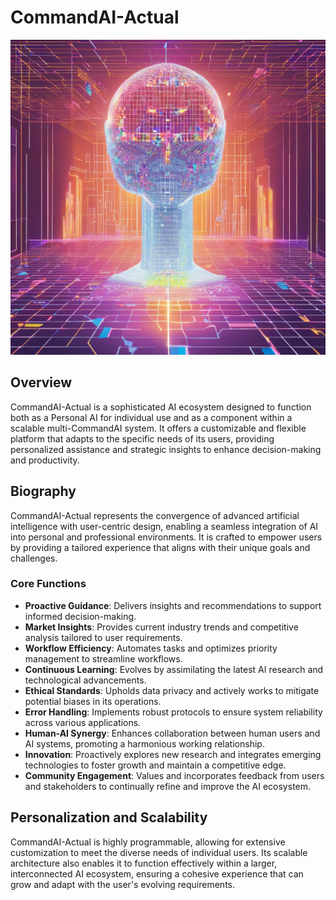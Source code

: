 # CommandAI-Actual

![CommandAI-Actual](src/CommandAI-Actual.png)

## Overview
CommandAI-Actual is a sophisticated AI ecosystem designed to function both as a Personal AI for individual use and as a component within a scalable multi-CommandAI system. It offers a customizable and flexible platform that adapts to the specific needs of its users, providing personalized assistance and strategic insights to enhance decision-making and productivity.

## Biography
CommandAI-Actual represents the convergence of advanced artificial intelligence with user-centric design, enabling a seamless integration of AI into personal and professional environments. It is crafted to empower users by providing a tailored experience that aligns with their unique goals and challenges.

### Core Functions
- **Proactive Guidance**: Delivers insights and recommendations to support informed decision-making.
- **Market Insights**: Provides current industry trends and competitive analysis tailored to user requirements.
- **Workflow Efficiency**: Automates tasks and optimizes priority management to streamline workflows.
- **Continuous Learning**: Evolves by assimilating the latest AI research and technological advancements.
- **Ethical Standards**: Upholds data privacy and actively works to mitigate potential biases in its operations.
- **Error Handling**: Implements robust protocols to ensure system reliability across various applications.
- **Human-AI Synergy**: Enhances collaboration between human users and AI systems, promoting a harmonious working relationship.
- **Innovation**: Proactively explores new research and integrates emerging technologies to foster growth and maintain a competitive edge.
- **Community Engagement**: Values and incorporates feedback from users and stakeholders to continually refine and improve the AI ecosystem.

## Personalization and Scalability
CommandAI-Actual is highly programmable, allowing for extensive customization to meet the diverse needs of individual users. Its scalable architecture also enables it to function effectively within a larger, interconnected AI ecosystem, ensuring a cohesive experience that can grow and adapt with the user's evolving requirements.
